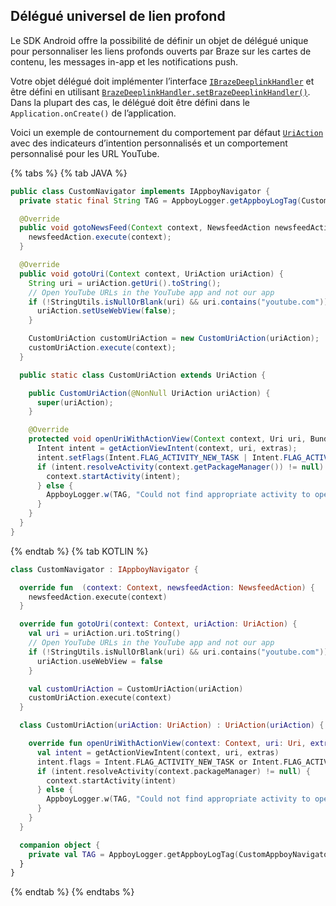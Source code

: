 ## Délégué universel de lien profond

Le SDK Android offre la possibilité de définir un objet de délégué unique pour personnaliser les liens profonds ouverts par Braze sur les cartes de contenu, les messages in-app et les notifications push.

Votre objet délégué doit implémenter l’interface [`IBrazeDeeplinkHandler`][udl-3] et être défini en utilisant [`BrazeDeeplinkHandler.setBrazeDeeplinkHandler()`][udl-2]. Dans la plupart des cas, le délégué doit être défini dans le `Application.onCreate()` de l’application.

Voici un exemple de contournement du comportement par défaut [`UriAction`][udl-1] avec des indicateurs d’intention personnalisés et un comportement personnalisé pour les URL YouTube. 

{% tabs %}
{% tab JAVA %}

```java
public class CustomNavigator implements IAppboyNavigator {
  private static final String TAG = AppboyLogger.getAppboyLogTag(CustomAppboyNavigator.class);

  @Override
  public void gotoNewsFeed(Context context, NewsfeedAction newsfeedAction) {
    newsfeedAction.execute(context);
  }

  @Override
  public void gotoUri(Context context, UriAction uriAction) {
    String uri = uriAction.getUri().toString();
    // Open YouTube URLs in the YouTube app and not our app
    if (!StringUtils.isNullOrBlank(uri) && uri.contains("youtube.com")) {
      uriAction.setUseWebView(false);
    }

    CustomUriAction customUriAction = new CustomUriAction(uriAction);
    customUriAction.execute(context);
  }

  public static class CustomUriAction extends UriAction {

    public CustomUriAction(@NonNull UriAction uriAction) {
      super(uriAction);
    }

    @Override
    protected void openUriWithActionView(Context context, Uri uri, Bundle extras) {
      Intent intent = getActionViewIntent(context, uri, extras);
      intent.setFlags(Intent.FLAG_ACTIVITY_NEW_TASK | Intent.FLAG_ACTIVITY_CLEAR_TOP | Intent.FLAG_ACTIVITY_SINGLE_TOP);
      if (intent.resolveActivity(context.getPackageManager()) != null) {
        context.startActivity(intent);
      } else {
        AppboyLogger.w(TAG, "Could not find appropriate activity to open for deep link " + uri + ".");
      }
    }
  }
}
```

{% endtab %}
{% tab KOTLIN %}

```kotlin
class CustomNavigator : IAppboyNavigator {

  override fun  (context: Context, newsfeedAction: NewsfeedAction) {
    newsfeedAction.execute(context)
  }

  override fun gotoUri(context: Context, uriAction: UriAction) {
    val uri = uriAction.uri.toString()
    // Open YouTube URLs in the YouTube app and not our app
    if (!StringUtils.isNullOrBlank(uri) && uri.contains("youtube.com")) {
      uriAction.useWebView = false
    }

    val customUriAction = CustomUriAction(uriAction)
    customUriAction.execute(context)
  }

  class CustomUriAction(uriAction: UriAction) : UriAction(uriAction) {

    override fun openUriWithActionView(context: Context, uri: Uri, extras: Bundle) {
      val intent = getActionViewIntent(context, uri, extras)
      intent.flags = Intent.FLAG_ACTIVITY_NEW_TASK or Intent.FLAG_ACTIVITY_CLEAR_TOP or Intent.FLAG_ACTIVITY_SINGLE_TOP
      if (intent.resolveActivity(context.packageManager) != null) {
        context.startActivity(intent)
      } else {
        AppboyLogger.w(TAG, "Could not find appropriate activity to open for deep link $uri.")
      }
    }
  }

  companion object {
    private val TAG = AppboyLogger.getAppboyLogTag(CustomAppboyNavigator::class.java)
  }
}
```

{% endtab %}
{% endtabs %}

[udl-1]: https://braze-inc.github.io/braze-android-sdk/kdoc/braze-android-sdk/com.braze.ui.actions/-uri-action/index.html
[udl-2]: https://braze-inc.github.io/braze-android-sdk/kdoc/braze-android-sdk/com.braze.ui/-braze-deeplink-handler/-companion/set-braze-deeplink-handler.html
[udl-3]: https://braze-inc.github.io/braze-android-sdk/kdoc/braze-android-sdk/com.braze/-i-braze-deeplink-handler/index.html 
